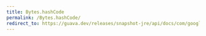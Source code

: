 ```yaml
---
title: Bytes.hashCode
permalink: /Bytes.hashCode/
redirect_to: https://guava.dev/releases/snapshot-jre/api/docs/com/google/common/primitives/Bytes.html#hashCode-byte-
---
```

